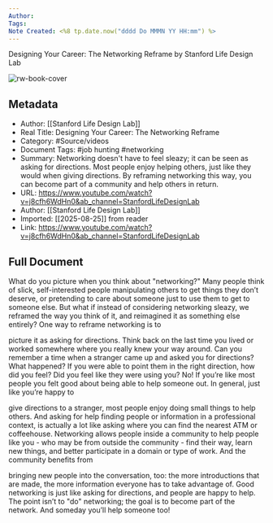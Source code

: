 ```yaml
---
Author: 
Tags:
Note Created: <%8 tp.date.now("dddd Do MMMN YY HH:mm") %>
---
```

Designing Your Career: The Networking Reframe by Stanford Life Design Lab

![rw-book-cover](https://i.ytimg.com/vi/j8cfh6WdHn0/maxresdefault.jpg)

## Metadata
- Author: [[Stanford Life Design Lab]]
- Real Title: Designing Your Career: The Networking Reframe
- Category: #Source/videos
- Document Tags:  #job hunting  #networking 
- Summary: Networking doesn't have to feel sleazy; it can be seen as asking for directions. Most people enjoy helping others, just like they would when giving directions. By reframing networking this way, you can become part of a community and help others in return.
- URL: https://www.youtube.com/watch?v=j8cfh6WdHn0&ab_channel=StanfordLifeDesignLab
- Author: [[Stanford Life Design Lab]]
- Imported: [[2025-08-25]] from reader
- Link: https://www.youtube.com/watch?v=j8cfh6WdHn0&ab_channel=StanfordLifeDesignLab

## Full Document
What do you picture
when you think about "networking?" Many people think of slick, self-interested people manipulating others to get things they
don’t deserve, or pretending to
care about someone just to use them
to get to someone else. But what if instead
of considering networking sleazy, we reframed
the way you think of it, and reimagined it
as something else entirely? One way to reframe
networking is to 

picture it as asking
for directions. Think back on the
last time you lived or worked somewhere
where you really knew your way around. Can you remember a
time when a stranger came up and asked
you for directions? What happened? If you were able to point them in the
right direction, how did you feel? Did you feel like
they were using you? No! If you’re like most
people you felt good about being
able to help someone out. In general, just
like you’re happy to 

give directions to a
stranger, most people enjoy doing small things to help others. And asking for
help finding people or information in a professional context, is actually
a lot like asking where you can find
the nearest ATM or coffeehouse. Networking allows
people inside a community to help
people like you - who may be from
outside the community - find their way,
learn new things, and better participate
in a domain or type of work. And the community benefits from 

bringing new people into the conversation, too: the more
introductions that are made, the more information
everyone has to take advantage of. Good networking is
just like asking for directions, and people are happy to help. The point isn’t to "do" networking; the goal is to
become part of the network. And someday you’ll help someone too!
